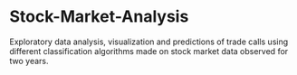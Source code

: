 # Stock-Market-Analysis
Exploratory data analysis, visualization and predictions of trade calls using different classification algorithms made on stock market data observed for two years.
